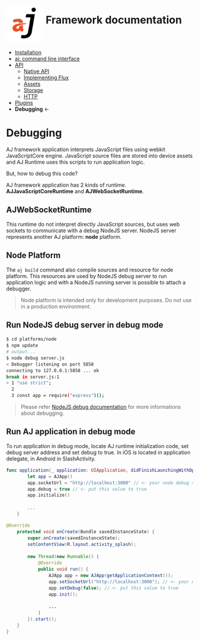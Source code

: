 # <img src="https://raw.githubusercontent.com/bfortunato/aj-framework/master/doc/images/aj.png" height="100" align="middle" /> Framework documentation

- [Installation](https://github.com/bfortunato/aj-framework/blob/master/doc/installation.md)
- [aj: command line interface](https://github.com/bfortunato/aj-framework/blob/master/doc/cli.md)
- [API](https://github.com/bfortunato/aj-framework/blob/master/doc/api.md)
    - [Native API](https://github.com/bfortunato/aj-framework/blob/master/doc/api_native.md)
    - [Implementing Flux](https://github.com/bfortunato/aj-framework/blob/master/doc/api_flux.md)
    - [Assets](https://github.com/bfortunato/aj-framework/blob/master/doc/api_assets.md)
    - [Storage](https://github.com/bfortunato/aj-framework/blob/master/doc/api_storage.md)
    - [HTTP](https://github.com/bfortunato/aj-framework/blob/master/doc/api_http.md)
- [Plugins](https://github.com/bfortunato/aj-framework/blob/master/doc/plugins.md)
- **Debugging** <-
    
# Debugging
AJ framework application interprets JavaScript files using webkit JavaScriptCore engine. 
JavaScript source files are stored into device assets and AJ Runtime uses this scripts to run application logic.

But, how to debug this code?

AJ framework application has 2 kinds of runtime. **AJJavaScriptCoreRuntime** and **AJWebSocketRuntime**.

## AJWebSocketRuntime
This runtime do not interpret directly JavaScript sources, but uses web sockets to communicate with a debug NodeJS server.
NodeJS server represents another AJ platform: **node** platform.

## Node Platform
The `aj build` command also compile sources and resource for node platform. 
This resources are used by NodeJS debug server to run application logic and with a NodeJS running server is possible to attach a debugger.

> Node platform is intended only for development purposes. Do not use in a production environment.


## Run NodeJS debug server in debug mode
```bash
$ cd platforms/node
$ npm update
# output...
$ node debug server.js
< Debugger listening on port 5858
connecting to 127.0.0.1:5858 ... ok
break in server.js:1
> 1 "use strict";
  2 
  3 const app = require("express")();
```

> Please refer [NodeJS debug documentation](https://nodejs.org/api/debugger.html) for more informations about debugging.

## Run AJ application in debug mode
To run application in debug mode, locate AJ runtime initialization code, set debug server address and set debug to true.
In iOS is located in application delegate, in Android in SlashActivity.

```swift
func application(_ application: UIApplication, didFinishLaunchingWithOptions launchOptions: [UIApplicationLaunchOptionsKey: Any]?) -> Bool {
        let app = AJApp()
        app.socketUrl = "http://localhost:3000" // <- your node debug server address
        app.debug = true // <- put this value to true 
        app.initialize()
        
        ...
    }
```

```java
@Override
    protected void onCreate(Bundle savedInstanceState) {
        super.onCreate(savedInstanceState);
        setContentView(R.layout.activity_splash);

        new Thread(new Runnable() {
            @Override
            public void run() {
                AJApp app = new AJApp(getApplicationContext());
                app.setSocketUrl("http://localhost:3000"); // <- your node debug server address
                app.setDebug(false); // <- put this value to true 
                app.init();

                ...
            }
        }).start();
    }
}
```
